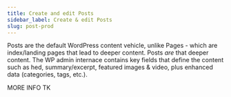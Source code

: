 ```yaml
---
title: Create and edit Posts
sidebar_label: Create & edit Posts
slug: post-prod
---
```


Posts are the default WordPress content vehicle, unlike Pages - which are index/landing pages that lead to deeper content. Posts *are* that deeper content. The WP admin internace contains key fields that define the content such as hed, summary/excerpt, featured images & video, plus enhanced data (categories, tags, etc.).

MORE INFO TK